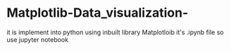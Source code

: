 # Matplotlib-Data_visualization-
it is implement into python using inbuilt library Matplotloib
it's .ipynb file so use jupyter notebook
